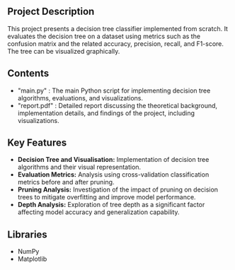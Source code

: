## Project Description
This project presents a decision tree classifier implemented from scratch. It evaluates the decision tree on a dataset using metrics such as the confusion matrix and the related accuracy, precision, recall, and F1-score. The tree can be visualized graphically.

## Contents
- "main.py" : The main Python script for implementing decision tree algorithms, evaluations, and visualizations.
- "report.pdf" : Detailed report discussing the theoretical background, implementation details, and findings of the project, including visualizations.

## Key Features
- **Decision Tree and Visualisation:** Implementation of decision tree algorithms and their visual representation.
- **Evaluation Metrics:** Analysis using cross-validation classification metrics before and after pruning.
- **Pruning Analysis:** Investigation of the impact of pruning on decision trees to mitigate overfitting and improve model performance.
- **Depth Analysis:** Exploration of tree depth as a significant factor affecting model accuracy and generalization capability.

## Libraries
- NumPy
- Matplotlib
